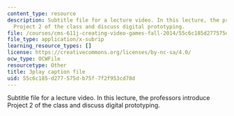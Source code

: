 ```yaml
---
content_type: resource
description: Subtitle file for a lecture video. In this lecture, the professors introduce
  Project 2 of the class and discuss digital prototyping.
file: /courses/cms-611j-creating-video-games-fall-2014/55c6c185d277575db75f7f2f953cd78d_dE-QgdrtzHw.vtt
file_type: application/x-subrip
learning_resource_types: []
license: https://creativecommons.org/licenses/by-nc-sa/4.0/
ocw_type: OCWFile
resourcetype: Other
title: 3play caption file
uid: 55c6c185-d277-575d-b75f-7f2f953cd78d
---
```

Subtitle file for a lecture video. In this lecture, the professors introduce Project 2 of the class and discuss digital prototyping.